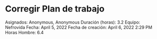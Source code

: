 # Corregir Plan de trabajo

Asignados: Anonymous, Anonymous
Duración (horas): 3.2
Equipo: Nefrovida
Fecha: April 5, 2022
Fecha de creación: April 6, 2022 2:29 PM
Horas Hombre: 6.4